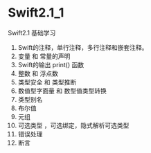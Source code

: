 # Swift2.1_1
Swift2.1 基础学习

1. Swift的注释，单行注释，多行注释和嵌套注释。
2. 变量 和 常量的声明
3. Swift的输出 print() 函数
4. 整数 和 浮点数
5. 类型安全 和 类型推断
6. 数值型字面量 和 数型值类型转换
7. 类型别名
8. 布尔值
9. 元组
10. 可选类型 ，可选绑定，隐式解析可选类型
11. 错误处理
12. 断言
